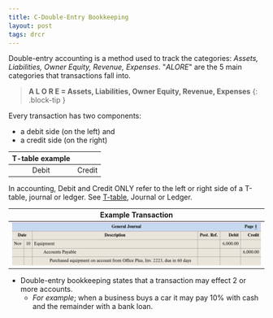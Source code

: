 ```yaml
---
title: C-Double-Entry Bookkeeping
layout: post
tags: drcr
---
```


Double-entry accounting is a method used to track the categories: *Assets, Liabilities, Owner Equity, Revenue, Expenses*. "*ALORE*" are the 5 main categories that transactions fall into.

> **A L O R E = Assets, Liabilities, Owner Equity, Revenue, Expenses**
{: .block-tip }

Every transaction has two components:
- a debit side (on the left) and 
- a credit side (on the right)

| T-table example ||
|:-------:|:---------:|
| Debit   | Credit    |

In accounting, Debit and Credit ONLY refer to the left or right side of a T-table, journal or ledger. See [T-table](T-table), Journal or Ledger.


| Example Transaction |
|:-----:|
| ![Example Entry](/assets/mc-graw-accounting-course/images/example.journal.entry.png)  |

- Double-entry bookkeeping states that a transaction may effect 2 or more accounts. 
  -  *For example*; when a business buys a car it may pay 10% with cash and the remainder with a bank loan. 
 
